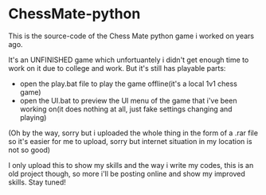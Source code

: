 # ChessMate-python
This is the source-code of the Chess Mate python game i worked on years ago.

It's an UNFINISHED game which unfortuantely i didn't get enough time to work on it due to college and work.
But it's still has playable parts:
- open the play.bat file to play the game offline(it's a local 1v1 chess game)
- open the UI.bat to preview the UI menu of the game that i've been working on(it does nothing at all, just fake settings changing and playing)

(Oh by the way, sorry but i uploaded the whole thing in the form of a .rar file so it's easier for me to upload, sorry but internet situation in my location is not so good)

I only upload this to show my skills and the way i write my codes, this is an old project though, so more i'll be posting online and show my improved skills. Stay tuned!
